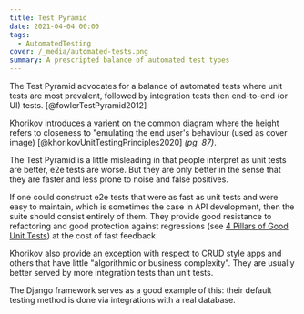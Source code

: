 ```yaml
---
title: Test Pyramid
date: 2021-04-04 00:00
tags:
  - AutomatedTesting
cover: /_media/automated-tests.png
summary: A prescripted balance of automated test types
---
```


The Test Pyramid advocates for a balance of automated tests where unit tests are most prevalent, followed by integration tests then end-to-end (or UI) tests. [@fowlerTestPyramid2012]

Khorikov introduces a varient on the common diagram where the height refers to closeness to "emulating the end user's behaviour (used as cover image) [@khorikovUnitTestingPrinciples2020] *(pg. 87)*.

The Test Pyramid is a little misleading in that people interpret as unit tests are better, e2e tests are worse. But they are only better in the sense that they are faster and less prone to noise and false positives.

If one could construct e2e tests that were as fast as unit tests and were easy to maintain, which is sometimes the case in API development, then the suite should consist entirely of them. They provide good resistance to refactoring and good protection against regressions (see [4 Pillars of Good Unit Tests](permanent/4-pillars-of-good-unit-tests.md)) at the cost of fast feedback.

Khorikov also provide an exception with respect to CRUD style apps and others that have little "algorithmic or business complexity". They are usually better served by more integration tests than unit tests.

The Django framework serves as a good example of this: their default testing method is done via integrations with a real database.
